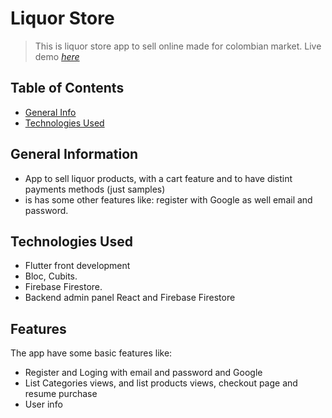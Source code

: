 # Liquor Store

> This is liquor store app to sell online made for colombian market.
> Live demo  [_here_](https://ivansing.github.io/liquor_store/)

## Table of Contents
* [General Info](#general-information)
* [Technologies Used](#technologies-used)



## General Information
- App to sell liquor products, with a cart feature and to have distint payments methods (just samples)
- is has some other features like: register with Google as well email and password.

## Technologies Used
- Flutter front development 
- Bloc, Cubits.
- Firebase Firestore.
- Backend admin panel React and Firebase Firestore 

## Features
The app have some basic features like:
- Register and Loging with email and password and Google
- List Categories views, and  list products views, checkout page and resume purchase
- User info